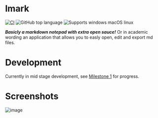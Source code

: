 # lmark
[![CI](https://github.com/LukeOnuke/lmark/actions/workflows/main.yml/badge.svg)](https://github.com/LukeOnuke/lmark/actions/workflows/main.yml) ![GitHub top language](https://img.shields.io/github/languages/top/LukeOnuke/lmark) ![Supports windows macOS linux](https://img.shields.io/badge/Supports-Win%20%7C%20MacOS%20%7C%20Linux-brightgreen)

***Basicly a markdown notepad with extra open sauce!*** Or in academic wording an application that allows you to easly open, edit and export md files.

# Development
Currently in mid stage development, see [Milestone 1](https://github.com/LukeOnuke/lmark/projects/1) for progress.

# Screenshots
![image](https://user-images.githubusercontent.com/57074484/137563890-125c4b0b-09f1-4534-b0d0-4514d232fdb3.png)
